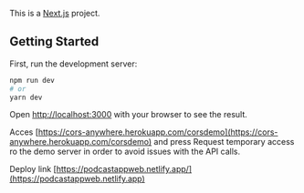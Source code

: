 This is a [Next.js](https://nextjs.org/) project.

## Getting Started

First, run the development server:

```bash
npm run dev
# or
yarn dev
```

Open [http://localhost:3000](http://localhost:3000) with your browser to see the result.

Acces [https://cors-anywhere.herokuapp.com/corsdemo](https://cors-anywhere.herokuapp.com/corsdemo) and press Request temporary access ro the demo server in order to avoid issues with the API calls.

Deploy link [https://podcastappweb.netlify.app/](https://podcastappweb.netlify.app)